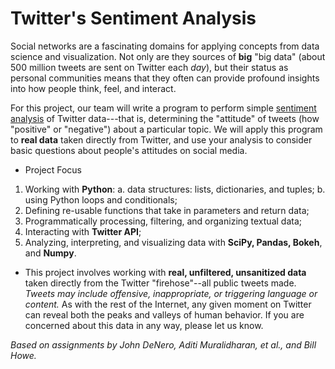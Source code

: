 # Twitter's Sentiment Analysis
Social networks are a fascinating domains for applying concepts from data science and visualization. Not only are they sources of **big** "big data" (about 500 million tweets are sent on Twitter each _day_), but their status as personal communities means that they often can provide profound insights into how people think, feel, and interact. 

For this project, our team will write a program to perform simple [sentiment analysis](https://en.wikipedia.org/wiki/Sentiment_analysis) of Twitter data---that is, determining the "attitude" of tweets (how "positive" or "negative") about a particular topic. We will apply this program to **real data** taken directly from Twitter, and use your analysis to consider basic questions about people's attitudes on social media.

- Project Focus
1. Working with **Python**: a. data structures: lists, dictionaries, and tuples; b. using Python loops and conditionals;
2. Defining re-usable functions that take in parameters and return data;
3. Programmatically processing, filtering, and organizing textual data;
4. Interacting with **Twitter API**;
5. Analyzing, interpreting, and visualizing data with **SciPy, Pandas, Bokeh**, and **Numpy**.

- This project involves working with **real, unfiltered, unsanitized data** taken directly from the Twitter "firehose"--all public tweets made. _Tweets may include offensive, inappropriate, or triggering language or content._  As with the rest of the Internet, any given moment on Twitter can reveal both the peaks and valleys of human behavior. If you are concerned about this data in any way, please let us know.
    
_Based on assignments by John DeNero, Aditi Muralidharan, et al., and Bill Howe._
